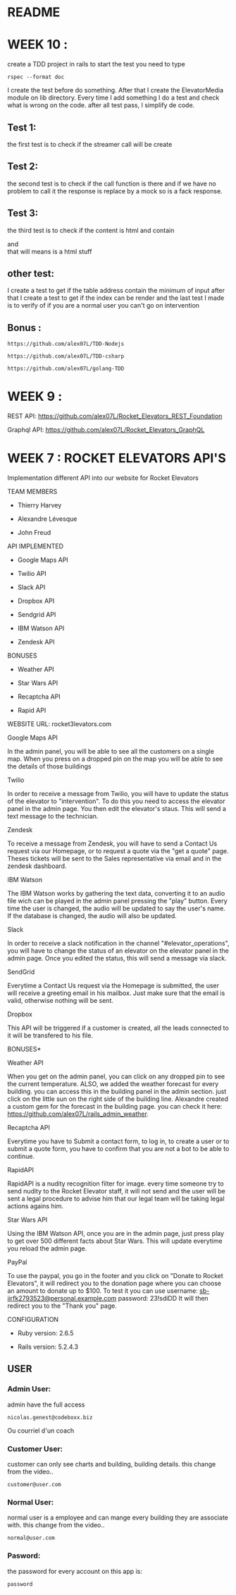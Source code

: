 # README

# WEEK 10 :

create a TDD project in rails
to start the test you need to type 
```
rspec --format doc
```

I create the test before do something.
After that I create the ElevatorMedia module on lib directory.
Every time I add something I do a test and check what is wrong on the code.
after all test pass, I simplify de code.

## Test 1:
the first test is to check if the streamer call will be create
## Test 2:
the second test is to check if the call function is there and if we have no problem to call it
the response is replace by a mock so is a fack response.

## Test 3:
the third test is to check if the content is html and contain <div> and </div>
that will means is a html stuff

## other test:

I create a test to get if the table address contain the minimum of input
after that I create a test to get if the index can be render and
the last test I made is to verify of if you are a normal user you can't go on intervention


## Bonus :

```
https://github.com/alex07L/TDD-Nodejs
```
```
https://github.com/alex07L/TDD-csharp
```
```
https://github.com/alex07L/golang-TDD
```


# WEEK 9 :

REST API: https://github.com/alex07L/Rocket_Elevators_REST_Foundation

Graphql API: https://github.com/alex07L/Rocket_Elevators_GraphQL



# WEEK 7 : ROCKET ELEVATORS API'S

Implementation different API into our website for Rocket Elevators

TEAM MEMBERS

* Thierry Harvey

* Alexandre Lévesque

* John Freud

API IMPLEMENTED

* Google Maps API

* Twilio API

* Slack API

* Dropbox API

* Sendgrid API

* IBM Watson API

* Zendesk API

BONUSES

* Weather API

* Star Wars API

* Recaptcha API

* Rapid API

WEBSITE URL: rocket3levators.com

Google Maps API

In the admin panel, you will be able to see all the customers on a single map. 
When you press on a dropped pin on the map you will be able to see the details of those buildings

Twilio

In order to receive a message from Twilio, you will have to update the status of the elevator to "intervention".
To do this you need to access the elevator panel in the admin page. You then edit the elevator's staus. 
This will send a text message to the technician.

Zendesk

To receive a message from Zendesk, you will have to send a Contact Us request via our Homepage, or to request a quote via the "get a quote" page.
Theses tickets will be sent to the Sales representative via email and in the zendesk dashboard.

IBM Watson

The IBM Watson works by gathering the text data, converting it to an audio file wich can be played in the admin panel pressing the "play" button.
Every time the user is changed, the audio will be updated to say the user's name. 
If the database is changed, the audio will also be updated.

Slack

In order to receive a slack notification in the channel "#elevator_operations", you will have to change the status of an elevator on
the elevator panel in the admin page. Once you edited the status, this will send a message via slack.

SendGrid

Everytime a Contact Us request via the Homepage is submitted, the user will receive a greeting email in his mailbox.
Just make sure that the email is valid, otherwise nothing will be sent.

Dropbox

This API will be triggered if a customer is created, all the leads connected to it will be transfered to his file.

BONUSES*

Weather API

When you get on the admin panel, you can click on any dropped pin to see the current temperature. 
ALSO, we added the weather forecast for every building. you can access this in the building panel in the admin section.
just click on the little sun on the right side of the building line.
Alexandre created a custom gem for the forecast in the building page.
you can check it here: https://github.com/alex07L/rails_admin_weather.

Recaptcha API

Everytime you have to Submit a contact form, to log in, to create a user or to submit a quote form, 
you have to confirm that you are not a bot to be able to continue.

RapidAPI

RapidAPI is a nudity recognition filter for image. every time someone try to send nudity to the Rocket Elevator staff,
it will not send and the user will be sent a legal procedure to advise him that our legal team will be taking legal actions agains him.

Star Wars API

Using the IBM Watson API, once you are in the admin page, just press play to get over 500 different facts about Star Wars. 
This will update everytime you reload the admin page.

PayPal

To use the paypal, you go in the footer and you click on "Donate to Rocket Elevators", it will redirect you to the donation page where you can choose an amount
to donate up to $100. To test it you can use 
username: sb-iirfk2793523@personal.example.com 
password: 23!sdiDD
It will then redirect you to the "Thank you" page.

CONFIGURATION

* Ruby version: 2.6.5

* Rails version: 5.2.4.3


## USER
### Admin User:
admin have the full access
  ```
  nicolas.genest@codeboxx.biz 
  ```
  Ou courriel d'un coach
### Customer User:
customer can only see charts and building, building details.
this change from the video..
  ```
  customer@user.com
  ```
### Normal User:
normal user is a employee and can mange every building they are associate with.
this change from the video..
```
normal@user.com
```
### Pasword:
the password for every account on this app is:
```
password
```
